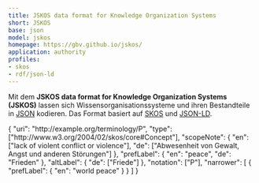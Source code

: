 ```yaml
---
title: JSKOS data format for Knowledge Organization Systems
short: JSKOS
base: json
model: jskos
homepage: https://gbv.github.io/jskos/
application: authority
profiles:
- skos
- rdf/json-ld
---
```


Mit dem **JSKOS data format for Knowledge Organization Systems (JSKOS)** lassen
sich Wissensorganisationssysteme und ihren Bestandteile in [JSON](json)
kodieren.  Das Format basiert auf [SKOS](rdf/voc/skos) und
[JSON-LD](rdf/json-ld).

<example highlight="json">
{
  "uri": "http://example.org/terminology/P",
  "type": ["http://www.w3.org/2004/02/skos/core#Concept"],
  "scopeNote": {
    "en": ["lack of violent conflict or violence"],
    "de": ["Abwesenheit von Gewalt, Angst und anderen Störungen"]
  },
  "prefLabel": { "en": "peace", "de": "Frieden" },
  "altLabel": { "de": ["Friede"] },
  "notation": ["P"],
  "narrower": [ { "prefLabel": { "en": "world peace" } } ]
}
</example>
